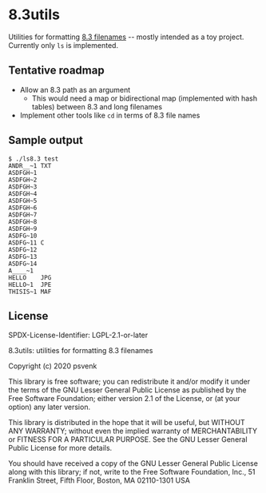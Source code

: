 8.3utils
========

Utilities for formatting [8.3 filenames][1] -- mostly intended as a toy
project.  Currently only `ls` is implemented.

[1]: https://en.wikipedia.org/wiki/8.3_filename


Tentative roadmap
-----------------

- Allow an 8.3 path as an argument
  + This would need a map or bidirectional map (implemented with hash tables)
    between 8.3 and long filenames
- Implement other tools like `cd` in terms of 8.3 file names

Sample output
-------------

```console
$ ./ls8.3 test
ANDR__~1 TXT
ASDFGH~1
ASDFGH~2
ASDFGH~3
ASDFGH~4
ASDFGH~5
ASDFGH~6
ASDFGH~7
ASDFGH~8
ASDFGH~9
ASDFG~10
ASDFG~11 C  
ASDFG~12
ASDFG~13
ASDFG~14
A____~1
HELLO    JPG
HELLO~1  JPE
THISIS~1 MAF
```


License
-------

SPDX-License-Identifier: LGPL-2.1-or-later

8.3utils: utilities for formatting 8.3 filenames

Copyright (c) 2020 psvenk

This library is free software; you can redistribute it and/or modify it under
the terms of the GNU Lesser General Public License as published by the Free
Software Foundation; either version 2.1 of the License, or (at your option) any
later version.

This library is distributed in the hope that it will be useful, but WITHOUT ANY
WARRANTY; without even the implied warranty of MERCHANTABILITY or FITNESS FOR
A PARTICULAR PURPOSE. See the GNU Lesser General Public License for more
details.

You should have received a copy of the GNU Lesser General Public License along
with this library; if not, write to the Free Software Foundation, Inc., 51
Franklin Street, Fifth Floor, Boston, MA 02110-1301 USA
